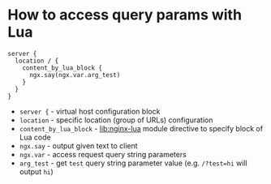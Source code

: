 # How to access query params with Lua

```nginx
server {
  location / {
    content_by_lua_block {
      ngx.say(ngx.var.arg_test)
    }
  }
}
```

- `server {` - virtual host configuration block
- `location` - specific location (group of URLs) configuration
- `content_by_lua_block` - [lib:nginx-lua](/nginx-lua/how-to-install-nginx-lua-module-in-ubuntu-ubuntuversion) module directive to specify block of Lua code
- `ngx.say` - output given text to client 
- `ngx.var` - access request query string parameters
- `arg_test` - get `test` query string parameter value (e.g. `/?test=hi` will output `hi`)


